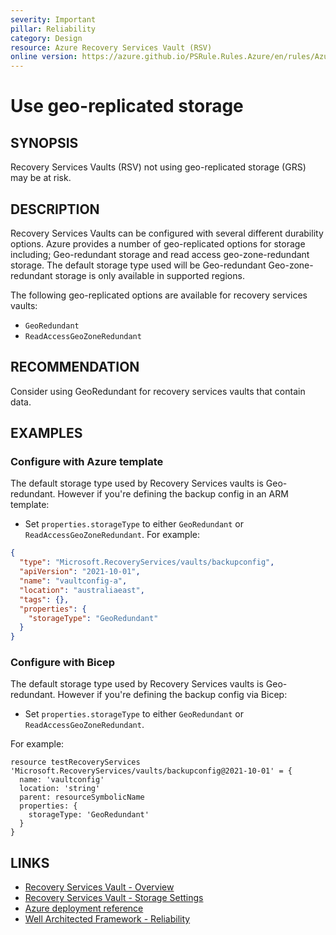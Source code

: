 ```yaml
---
severity: Important
pillar: Reliability
category: Design
resource: Azure Recovery Services Vault (RSV)
online version: https://azure.github.io/PSRule.Rules.Azure/en/rules/Azure.RSV.StorageType/
---
```


# Use geo-replicated storage

## SYNOPSIS

Recovery Services Vaults (RSV) not using geo-replicated storage (GRS) may be at risk.

## DESCRIPTION

Recovery Services Vaults can be configured with several different durability options.
Azure provides a number of geo-replicated options for storage including;
Geo-redundant storage and read access geo-zone-redundant storage.
The default storage type used will be Geo-redundant
Geo-zone-redundant storage is only available in supported regions.

The following geo-replicated options are available for recovery services vaults:

- `GeoRedundant`
- `ReadAccessGeoZoneRedundant`

## RECOMMENDATION

Consider using GeoRedundant for recovery services vaults that contain data.


## EXAMPLES

### Configure with Azure template
The default storage type used by Recovery Services vaults is Geo-redundant. However if you're 
defining the backup config in an ARM template:

- Set `properties.storageType` to either `GeoRedundant` or `ReadAccessGeoZoneRedundant`.
For example:

```json
{
  "type": "Microsoft.RecoveryServices/vaults/backupconfig",
  "apiVersion": "2021-10-01",
  "name": "vaultconfig-a",
  "location": "australiaeast",
  "tags": {},
  "properties": {
    "storageType": "GeoRedundant"
  }
}
```

### Configure with Bicep
The default storage type used by Recovery Services vaults is Geo-redundant. However if you're 
defining the backup config via Bicep:

- Set `properties.storageType` to either `GeoRedundant` or `ReadAccessGeoZoneRedundant`.

For example:

```bicep
resource testRecoveryServices 'Microsoft.RecoveryServices/vaults/backupconfig@2021-10-01' = {
  name: 'vaultconfig'
  location: 'string'
  parent: resourceSymbolicName
  properties: {
    storageType: 'GeoRedundant'
  }
}
```

## LINKS

- [Recovery Services Vault - Overview](https://docs.microsoft.com/azure/backup/backup-azure-recovery-services-vault-overview#storage-settings-in-the-recovery-services-vault)
- [Recovery Services Vault - Storage Settings](https://docs.microsoft.com/azure/backup/backup-create-rs-vault#set-storage-redundancy)
- [Azure deployment reference](https://docs.microsoft.com/azure/templates/microsoft.recoveryservices/vaults/backupconfig?tabs=bicep)
- [Well Architected Framework - Reliability](https://learn.microsoft.com/azure/architecture/framework/resiliency/design-resiliency)
